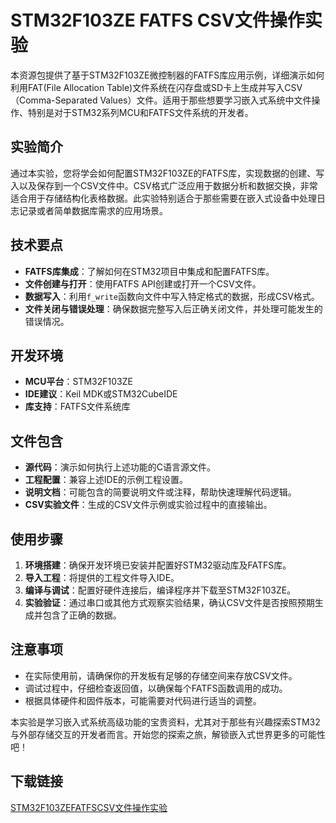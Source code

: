 # STM32F103ZE FATFS CSV文件操作实验

本资源包提供了基于STM32F103ZE微控制器的FATFS库应用示例，详细演示如何利用FAT(File Allocation Table)文件系统在闪存盘或SD卡上生成并写入CSV（Comma-Separated Values）文件。适用于那些想要学习嵌入式系统中文件操作、特别是对于STM32系列MCU和FATFS文件系统的开发者。

## 实验简介

通过本实验，您将学会如何配置STM32F103ZE的FATFS库，实现数据的创建、写入以及保存到一个CSV文件中。CSV格式广泛应用于数据分析和数据交换，非常适合用于存储结构化表格数据。此实验特别适合于那些需要在嵌入式设备中处理日志记录或者简单数据库需求的应用场景。

## 技术要点

- **FATFS库集成**：了解如何在STM32项目中集成和配置FATFS库。
- **文件创建与打开**：使用FATFS API创建或打开一个CSV文件。
- **数据写入**：利用`f_write`函数向文件中写入特定格式的数据，形成CSV格式。
- **文件关闭与错误处理**：确保数据完整写入后正确关闭文件，并处理可能发生的错误情况。

## 开发环境

- **MCU平台**：STM32F103ZE
- **IDE建议**：Keil MDK或STM32CubeIDE
- **库支持**：FATFS文件系统库

## 文件包含

- **源代码**：演示如何执行上述功能的C语言源文件。
- **工程配置**：兼容上述IDE的示例工程设置。
- **说明文档**：可能包含的简要说明文件或注释，帮助快速理解代码逻辑。
- **CSV实验文件**：生成的CSV文件示例或实验过程中的直接输出。

## 使用步骤

1. **环境搭建**：确保开发环境已安装并配置好STM32驱动库及FATFS库。
2. **导入工程**：将提供的工程文件导入IDE。
3. **编译与调试**：配置好硬件连接后，编译程序并下载至STM32F103ZE。
4. **实验验证**：通过串口或其他方式观察实验结果，确认CSV文件是否按照预期生成并包含了正确的数据。

## 注意事项

- 在实际使用前，请确保你的开发板有足够的存储空间来存放CSV文件。
- 调试过程中，仔细检查返回值，以确保每个FATFS函数调用的成功。
- 根据具体硬件和固件版本，可能需要对代码进行适当的调整。

本实验是学习嵌入式系统高级功能的宝贵资料，尤其对于那些有兴趣探索STM32与外部存储交互的开发者而言。开始您的探索之旅，解锁嵌入式世界更多的可能性吧！

## 下载链接

[STM32F103ZEFATFSCSV文件操作实验](https://pan.quark.cn/s/b167b8face38)